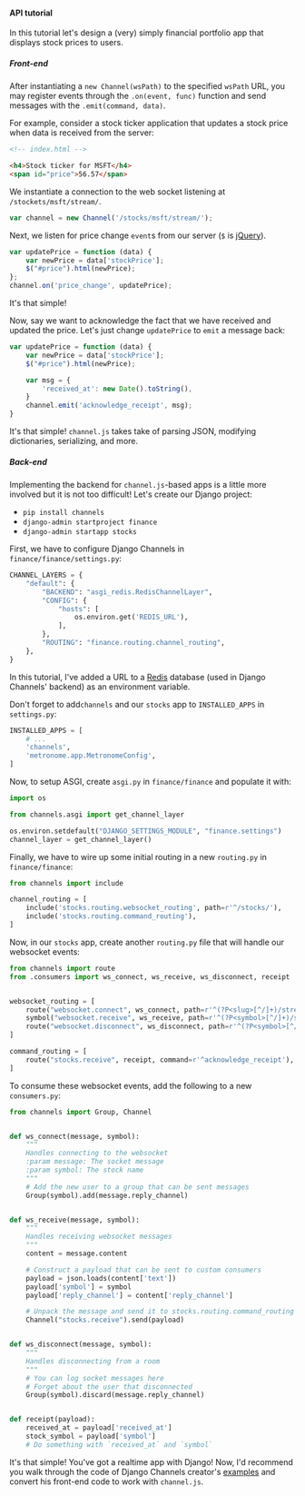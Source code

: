 #### API tutorial

In this tutorial let's design a (very) simply financial portfolio app that displays stock prices to users.

##### Front-end

After instantiating a `new Channel(wsPath)` to the specified `wsPath` URL, you may register events through the `.on(event, func)` function and send messages with the `.emit(command, data)`.

For example, consider a stock ticker application that updates a stock price when data is received from the server:
```html
<!-- index.html -->

<h4>Stock ticker for MSFT</h4>
<span id="price">56.57</span>
```

We instantiate a connection to the web socket listening at `/stockets/msft/stream/`.
```js
var channel = new Channel('/stocks/msft/stream/');
```

Next, we listen for price change `event`s from our server (`$` is [jQuery](https://jquery.com/)).
```js
var updatePrice = function (data) {
    var newPrice = data['stockPrice'];
    $("#price").html(newPrice);
};
channel.on('price_change', updatePrice);
```

It's that simple!

Now, say we want to acknowledge the fact that we have received and updated the price. Let's just change `updatePrice` to `emit` a message back:
```js
var updatePrice = function (data) {
    var newPrice = data['stockPrice'];
    $("#price").html(newPrice);

    var msg = {
        'received_at': new Date().toString(),
    }
    channel.emit('acknowledge_receipt', msg);
}
```

It's that simple! `channel.js` takes take of parsing JSON, modifying dictionaries, serializing, and more.

##### Back-end

Implementing the backend for `channel.js`-based apps is a little more involved but it is not too difficult! Let's create our Django project:

* `pip install channels`
* `django-admin startproject finance`
* `django-admin startapp stocks`

First, we have to configure Django Channels in `finance/finance/settings.py`:
```python
CHANNEL_LAYERS = {
    "default": {
        "BACKEND": "asgi_redis.RedisChannelLayer",
        "CONFIG": {
            "hosts": [
                os.environ.get('REDIS_URL'),
            ],
        },
        "ROUTING": "finance.routing.channel_routing",
    },
}
```
In this tutorial, I've added a URL to a [Redis](http://redis.io/) database (used in Django Channels' backend) as an environment variable.

Don't forget to add`channels` and our `stocks` app to `INSTALLED_APPS` in `settings.py`:
```python
INSTALLED_APPS = [
    # ...
    'channels',
    'metronome.app.MetronomeConfig',
]
```

Now, to setup ASGI, create `asgi.py` in `finance/finance` and populate it with:
```python
import os

from channels.asgi import get_channel_layer

os.environ.setdefault("DJANGO_SETTINGS_MODULE", "finance.settings")
channel_layer = get_channel_layer()
```

Finally, we have to wire up some initial routing in a new `routing.py` in `finance/finance`:

```python
from channels import include

channel_routing = [
    include('stocks.routing.websocket_routing', path=r'^/stocks/'),
    include('stocks.routing.command_routing'),
]
```

Now, in our `stocks` app, create another `routing.py` file that will handle our websocket events:
```python
from channels import route
from .consumers import ws_connect, ws_receive, ws_disconnect, receipt


websocket_routing = [
    route("websocket.connect", ws_connect, path=r'^(?P<slug>[^/]+)/stream/$'),
    symbol("websocket.receive", ws_receive, path=r'^(?P<symbol>[^/]+)/stream/$'),
    route("websocket.disconnect", ws_disconnect, path=r'^(?P<symbol>[^/]+)/stream/$'),
]

command_routing = [
    route("stocks.receive", receipt, command=r'^acknowledge_receipt'),
]
```

To consume these websocket events, add the following to a new `consumers.py`:
```python
from channels import Group, Channel


def ws_connect(message, symbol):
    """
    Handles connecting to the websocket
    :param message: The socket message
    :param symbol: The stock name
    """
    # Add the new user to a group that can be sent messages
    Group(symbol).add(message.reply_channel)


def ws_receive(message, symbol):
    """
    Handles receiving websocket messages
    """
    content = message.content

    # Construct a payload that can be sent to custom consumers
    payload = json.loads(content['text'])
    payload['symbol'] = symbol
    payload['reply_channel'] = content['reply_channel']

    # Unpack the message and send it to stocks.routing.command_routing list
    Channel("stocks.receive").send(payload)


def ws_disconnect(message, symbol):
    """
    Handles disconnecting from a room
    """
    # You can log socket messages here
    # Forget about the user that disconnected
    Group(symbol).discard(message.reply_channel)


def receipt(payload):
    received_at = payload['received_at']
    stock_symbol = payload['symbol']
    # Do something with `received_at` and `symbol`
```

It's that simple! You've got a realtime app with Django! Now, I'd recommend you walk through the code of Django Channels creator's [examples](https://github.com/andrewgodwin/channels-examples) and convert his front-end code to work with `channel.js`.